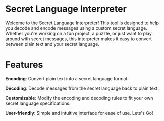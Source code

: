 # Secret Language Interpreter
Welcome to the Secret Language Interpreter! This tool is designed to help you decode and encode messages using a custom secret language. Whether you're working on a fun project, a puzzle, or just want to play around with secret messages, this interpreter makes it easy to convert between plain text and your secret language.

# Features
**Encoding**: Convert plain text into a secret language format.

**Decoding**: Decode messages from the secret language back to plain text.

**Customizable**: Modify the encoding and decoding rules to fit your own secret language specifications.

**User-friendly**: Simple and intuitive interface for ease of use. Lets's Go!

